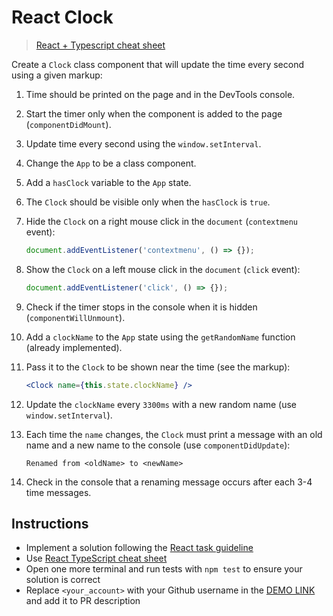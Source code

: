 # React Clock

> [React + Typescript cheat sheet](https://mate-academy.github.io/fe-program/js/extra/react-typescript)

Create a `Clock` class component that will update the time every second using a given markup:

1. Time should be printed on the page and in the DevTools console.
1. Start the timer only when the component is added to the page (`componentDidMount`).
1. Update time every second using the `window.setInterval`.
1. Change the `App` to be a class component.
1. Add a `hasClock` variable to the `App` state.
1. The `Clock` should be visible only when the `hasClock` is `true`.
1. Hide the `Clock` on a right mouse click in the `document` (`contextmenu` event):

    ```js
    document.addEventListener('contextmenu', () => {});
    ```
    
1. Show the `Clock` on a left mouse click in the `document` (`click` event):

    ```js
    document.addEventListener('click', () => {});
    ```
    
1. Check if the timer stops in the console when it is hidden (`componentWillUnmount`).
1. Add a `clockName` to the `App` state using the `getRandomName` function (already implemented).
1. Pass it to the `Clock` to be shown near the time (see the markup):

    ```jsx
    <Clock name={this.state.clockName} />
    ```
    
1. Update the `clockName` every `3300ms` with a new random name (use `window.setInterval`).
1. Each time the `name` changes, the `Clock` must print a message with an old name and a new name to the console (use `componentDidUpdate`):
   
    ```
    Renamed from <oldName> to <newName>
    ```
    
1. Check in the console that a renaming message occurs after each 3-4 time messages.

## Instructions

- Implement a solution following the [React task guideline](https://github.com/mate-academy/react_task-guideline#react-tasks-guideline)
- Use [React TypeScript cheat sheet](https://mate-academy.github.io/fe-program/js/extra/react-typescript)
- Open one more terminal and run tests with `npm test` to ensure your solution is correct
- Replace `<your_account>` with your Github username in the [DEMO LINK](https://LAndrikevych.github.io/react_clock/) and add it to PR description
